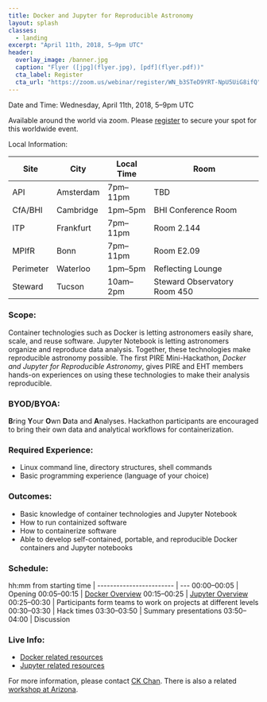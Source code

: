 ```yaml
---
title: Docker and Jupyter for Reproducible Astronomy
layout: splash
classes:
  - landing
excerpt: "April 11th, 2018, 5–9pm UTC"
header:
  overlay_image: /banner.jpg
  caption: "Flyer ([jpg](flyer.jpg), [pdf](flyer.pdf))"
  cta_label: Register
  cta_url: "https://zoom.us/webinar/register/WN_b3STeD9YRT-NpU5UiG8ifQ"
---
```


Date and Time: Wednesday, April 11th, 2018, 5–9pm UTC

Available around the world via zoom.  Please [register](https://zoom.us/webinar/register/WN_b3STeD9YRT-NpU5UiG8ifQ) to secure your spot for this worldwide event.

Local Information:

Site | City | Local Time | Room
---- | ---- | ---------- | ----
API | Amsterdam | 7pm–11pm | TBD
CfA/BHI | Cambridge | 1pm–5pm | BHI Conference Room
ITP | Frankfurt | 7pm–11pm | Room 2.144
MPIfR | Bonn | 7pm–11pm | Room E2.09
Perimeter | Waterloo | 1pm–5pm | Reflecting Lounge
Steward | Tucson | 10am–2pm | Steward Observatory Room 450

### Scope:

Container technologies such as Docker is letting astronomers easily share, scale, and reuse software.  Jupyter Notebook is letting astronomers organize and reproduce data analysis.  Together, these technologies make reproducible astronomy possible.  The first PIRE Mini-Hackathon, *Docker and Jupyter for Reproducible Astronomy*, gives PIRE and EHT members hands-on experiences on using these technologies to make their analysis reproducible.

### BYOD/BYOA:

**B**ring **Y**our **O**wn **D**ata and **A**nalyses.  Hackathon participants are encouraged to bring their own data and analytical workflows for containerization.

### Required Experience:

- Linux command line, directory structures, shell commands
- Basic programming experience (language of your choice)

### Outcomes:

- Basic knowledge of container technologies and Jupyter Notebook
- How to run containized software
- How to containerize software
- Able to develop self-contained, portable, and reproducible Docker containers and Jupyter notebooks

### Schedule:

hh:mm from starting time |
------------------------ | ---
00:00–00:05 | Opening
00:05–00:15 | [Docker Overview](https://github.com/AstroContainers/2018-04-hackathon/raw/slides/Docker%20Overview.key)
00:15–00:25 | [Jupyter Overview](https://github.com/AstroContainers/2018-04-hackathon/blob/slides/Jupyter%20Overview.key)
00:25–00:30 | Participants form teams to work on projects at different levels
00:30–03:30 | Hack times
03:30–03:50 | Summary presentations
03:50–04:00 | Discussion

### Live Info:

- [Docker related resources](https://cyverse-container-camp-workshop-2018.readthedocs-hosted.com/en/latest/useful_resources/usefulresources_docker.html)
- [Jupyter  related resources](https://github.com/jupyter-resources)

For more information, please contact [CK Chan](mailto:chanc@email.arizona.edu).   There is also a related [workshop at Arizona](https://astrocontainers.github.io/2018-05-workshop).
